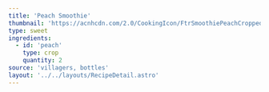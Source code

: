 ```yaml
---
title: 'Peach Smoothie'
thumbnail: 'https://acnhcdn.com/2.0/CookingIcon/FtrSmoothiePeachCropped.png'
type: sweet
ingredients:
  - id: 'peach'
    type: crop
    quantity: 2
source: 'villagers, bottles'
layout: '../../layouts/RecipeDetail.astro'
---
```

